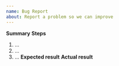 ```yaml
---
name: Bug Report
about: Report a problem so we can improve
---
```

**Summary**
**Steps**
1. ...
2. ...
3. ...
**Expected result**
**Actual result**
